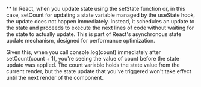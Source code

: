 ** In React, when you update state using the setState function or, in this case, setCount for updating a state variable managed by the useState hook, the update does not happen immediately. Instead, it schedules an update to the state and proceeds to execute the next lines of code without waiting for the state to actually update. This is part of React's asynchronous state update mechanism, designed for performance optimization.

Given this, when you call console.log(count) immediately after setCount(count + 1), you're seeing the value of count before the state update was applied. The count variable holds the state value from the current render, but the state update that you've triggered won't take effect until the next render of the component. 
